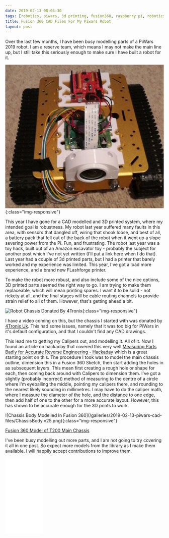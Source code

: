 ```yaml
---
date: 2019-02-13 08:04:30
tags: [robotics, piwars, 3d printing, fusion360, raspberry pi, robotics at home, robotics competitions, cad]
title: Fusion 360 CAD Files For My Piwars Robot
layout: post
---
```

Over the last few months, I have been busy modelling parts of a PiWars 2019 robot. I am a reserve team, which means I may not make the main line up, but I still take this seriously enough to make sure I have built a robot for it.

![The Current Piwars Robot Build](/galleries/2019-02-13-piwars-cad-files/my-piwars-robot.jpg){:class="img-responsive"}

This year I have gone for a CAD modelled and 3D printed system, where my intended goal is robustness. My robot last year suffered many faults in this area, with sensors that dangled off, wiring that shook loose, and best of all, a battery pack that fell out of the back of the robot when it went up a slope severing power from the Pi. Fun, and frustrating. The robot last year was a toy hack, built out of an Amazon excavator toy - probably the subject for another post which I've not yet written (I'll put a link here when I do that). Last year had a couple of 3d printed parts, but I had a printer that barely worked and my experience was limited. This year, I've got a load more experience, and a brand new FLashforge printer.

To make the robot more robust, and also include some of the nice options, 3D printed parts seemed the right way to go. I am trying to make them replaceable, which will mean printing spares. I want it to be solid - not rickety at all, and the final stages will be cable routing channels to provide strain relief to all of them. However, that's getting ahead a bit.

![Robot Chassis Donated By 4Tronix](https://cdn.shopify.com/s/files/1/0271/0223/products/t200_01_1024x1024.jpg?v=1502449143){:class="img-responsive"}

I have a video coming on this, but the chassis I started with was donated by [4Tronix Uk](https://shop.4tronix.co.uk/). This had some issues, namely that it was too big for PiWars in it's default configuration, and that I couldn't find any CAD drawings.

This lead me to getting my Calipers out, and modelling it. All of it. Now I found an article on hackaday that covered this very well [Measuring Parts Badly for Accurate Reverse Engineering - Hackaday](https://hackaday.com/2016/04/15/measuring-parts-badly-for-accurate-reverse-engineering/) which is a great starting point on this. The procedure I took was to model the main chassis outline, dimension this in a Fusion 360 Sketch, then start adding the holes in as subsequent layers. This mean first creating a rough hole or shape for each, then coming back around with Calipers to dimension them. I've got a slightly (probably incorrect) method of measuring to the centre of a circle where I'm eyeballing the middle, pointing my calipers there, and rounding to the nearest likely sounding in millimetres. I may have to do the caliper math, where I measure the diameter of the hole, and the distance to one edge, then add half of one to the other for a more accurate layout. However, this has shown to be accurate enough for the 3D prints to work.

![Chassis Body Modelled In Fusion 360](/galleries/2019-02-13-piwars-cad-files/ChassisBody v25.png){:class="img-responsive"}

[Fusion 360 Model of T200 Main Chassis](https://a360.co/2IbgbKn)

I've been busy modelling out more parts, and I am not going to try covering it all in one post. So expect more models from the library as I make them available. I will happily accept contributions to improve them.

<iframe style="width:120px;height:240px;" marginwidth="0" marginheight="0" scrolling="no" frameborder="0" src="//ws-eu.amazon-adsystem.com/widgets/q?ServiceVersion=20070822&OneJS=1&Operation=GetAdHtml&MarketPlace=GB&source=ss&ref=as_ss_li_til&ad_type=product_link&tracking_id=orionrobots-21&language=en_GB&marketplace=amazon&region=GB&placement=B08CRPBR83&asins=B08CRPBR83&linkId=079cb1de3e797f7457f86f9a17e406be&show_border=true&link_opens_in_new_window=true"></iframe>
